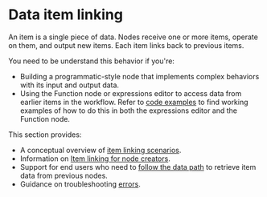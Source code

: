 # Data item linking

An item is a single piece of data. Nodes receive one or more items, operate on them, and output new items. Each item links back to previous items. 

You need to be understand this behavior if you're:

* Building a programmatic-style node that implements complex behaviors with its input and output data.
* Using the Function node or expressions editor to access data from earlier items in the workflow. Refer to [code examples](/code-examples/) to find working examples of how to do this in both the expressions editor and the Function node.

This section provides:

* A conceptual overview of [item linking scenarios](/data/data-item-linking/item-linking-scenarios/). 
* Information on [Item linking for node creators](/data/data-item-linking/item-linking-node-building/).
* Support for end users who need to [follow the data path](/data/data-item-linking/item-linking-users/) to retrieve item data from previous nodes.
* Guidance on troubleshooting [errors](/data/data-item-linking/item-linking-errors/).


